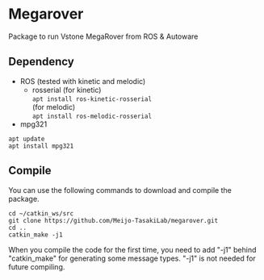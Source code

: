 # Megarover

Package to run Vstone MegaRover from ROS & Autoware

## Dependency

* ROS (tested with kinetic and melodic)
	* rosserial
(for kinetic)  
``` apt install ros-kinetic-rosserial ```  
(for melodic)  
``` apt install ros-melodic-rosserial ```  
* mpg321
```
apt update
apt install mpg321
```

## Compile

You can use the following commands to download and compile the package.

```
cd ~/catkin_ws/src
git clone https://github.com/Meijo-TasakiLab/megarover.git
cd ..
catkin_make -j1
```

When you compile the code for the first time, you need to add "-j1" behind "catkin_make" for generating some message types. "-j1" is not needed for future compiling.
